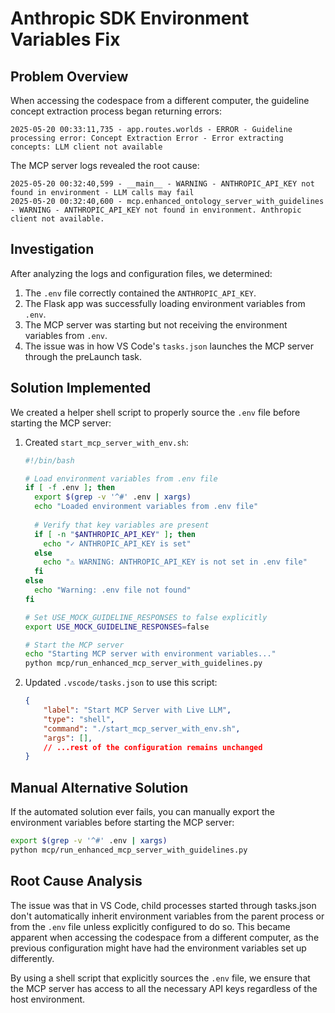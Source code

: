# Anthropic SDK Environment Variables Fix

## Problem Overview

When accessing the codespace from a different computer, the guideline concept extraction process began returning errors:

```
2025-05-20 00:33:11,735 - app.routes.worlds - ERROR - Guideline processing error: Concept Extraction Error - Error extracting concepts: LLM client not available
```

The MCP server logs revealed the root cause:

```
2025-05-20 00:32:40,599 - __main__ - WARNING - ANTHROPIC_API_KEY not found in environment - LLM calls may fail
2025-05-20 00:32:40,600 - mcp.enhanced_ontology_server_with_guidelines - WARNING - ANTHROPIC_API_KEY not found in environment. Anthropic client not available.
```

## Investigation

After analyzing the logs and configuration files, we determined:

1. The `.env` file correctly contained the `ANTHROPIC_API_KEY`.
2. The Flask app was successfully loading environment variables from `.env`.
3. The MCP server was starting but not receiving the environment variables from `.env`.
4. The issue was in how VS Code's `tasks.json` launches the MCP server through the preLaunch task.

## Solution Implemented

We created a helper shell script to properly source the `.env` file before starting the MCP server:

1. Created `start_mcp_server_with_env.sh`:
   ```bash
   #!/bin/bash
   
   # Load environment variables from .env file
   if [ -f .env ]; then
     export $(grep -v '^#' .env | xargs)
     echo "Loaded environment variables from .env file"
     
     # Verify that key variables are present
     if [ -n "$ANTHROPIC_API_KEY" ]; then
       echo "✓ ANTHROPIC_API_KEY is set"
     else
       echo "⚠ WARNING: ANTHROPIC_API_KEY is not set in .env file"
     fi
   else
     echo "Warning: .env file not found"
   fi

   # Set USE_MOCK_GUIDELINE_RESPONSES to false explicitly
   export USE_MOCK_GUIDELINE_RESPONSES=false
   
   # Start the MCP server
   echo "Starting MCP server with environment variables..."
   python mcp/run_enhanced_mcp_server_with_guidelines.py
   ```

2. Updated `.vscode/tasks.json` to use this script:
   ```json
   {
       "label": "Start MCP Server with Live LLM",
       "type": "shell",
       "command": "./start_mcp_server_with_env.sh",
       "args": [],
       // ...rest of the configuration remains unchanged
   }
   ```

## Manual Alternative Solution

If the automated solution ever fails, you can manually export the environment variables before starting the MCP server:

```bash
export $(grep -v '^#' .env | xargs)
python mcp/run_enhanced_mcp_server_with_guidelines.py
```

## Root Cause Analysis

The issue was that in VS Code, child processes started through tasks.json don't automatically inherit environment variables from the parent process or from the `.env` file unless explicitly configured to do so. This became apparent when accessing the codespace from a different computer, as the previous configuration might have had the environment variables set up differently.

By using a shell script that explicitly sources the `.env` file, we ensure that the MCP server has access to all the necessary API keys regardless of the host environment.
